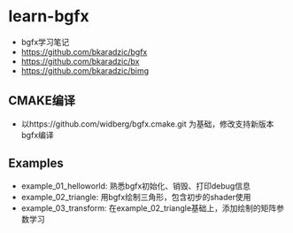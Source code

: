 # learn-bgfx
- bgfx学习笔记
- https://github.com/bkaradzic/bgfx
- https://github.com/bkaradzic/bx
- https://github.com/bkaradzic/bimg

## CMAKE编译
- 以https://github.com/widberg/bgfx.cmake.git 为基础，修改支持新版本bgfx编译

## Examples
- example_01_helloworld: 熟悉bgfx初始化、销毁、打印debug信息
- example_02_triangle: 用bgfx绘制三角形，包含初步的shader使用
- example_03_transform: 在example_02_triangle基础上，添加绘制的矩阵参数学习
